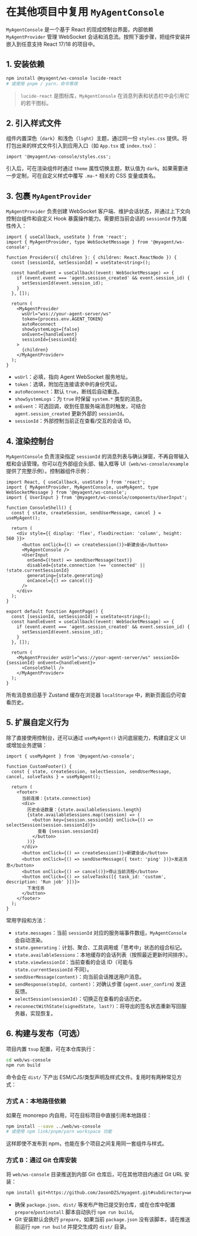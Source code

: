 # 在其他项目中复用 `MyAgentConsole`

`MyAgentConsole` 是一个基于 React 的现成控制台界面，内部依赖 `MyAgentProvider` 管理 WebSocket 会话和消息流。按照下面步骤，把组件安装并嵌入到任意支持 React 17/18 的项目中。

## 1. 安装依赖

```bash
npm install @myagent/ws-console lucide-react
# 或使用 pnpm / yarn，命令等效
```

> `lucide-react` 是图标库，`MyAgentConsole` 在消息列表和状态栏中会引用它的若干图标。

## 2. 引入样式文件

组件内置深色（`dark`）和浅色（`light`）主题，通过同一份 `styles.css` 提供。将打包出来的样式文件引入到应用入口（如 `App.tsx` 或 `index.tsx`）：

```tsx
import '@myagent/ws-console/styles.css';
```

引入后，可在渲染组件时通过 `theme` 属性切换主题，默认值为 `dark`。如果需要进一步定制，可在自定义样式中覆写 `.ma-*` 相关的 CSS 变量或类名。

## 3. 包裹 `MyAgentProvider`

`MyAgentProvider` 负责创建 WebSocket 客户端、维护会话状态，并通过上下文向控制台组件和自定义 Hook 暴露操作能力。需要把当前会话的 `sessionId` 作为属性传入：

```tsx
import { useCallback, useState } from 'react';
import { MyAgentProvider, type WebSocketMessage } from '@myagent/ws-console';

function Providers({ children }: { children: React.ReactNode }) {
  const [sessionId, setSessionId] = useState<string>();

  const handleEvent = useCallback((event: WebSocketMessage) => {
    if (event.event === 'agent.session_created' && event.session_id) {
      setSessionId(event.session_id);
    }
  }, []);

  return (
    <MyAgentProvider
      wsUrl="wss://your-agent-server/ws"
      token={process.env.AGENT_TOKEN}
      autoReconnect
      showSystemLogs={false}
      onEvent={handleEvent}
      sessionId={sessionId}
    >
      {children}
    </MyAgentProvider>
  );
}
```

- `wsUrl`：必填，指向 Agent WebSocket 服务地址。
- `token`：选填，附加在连接请求中的身份凭证。
- `autoReconnect`：默认 `true`，断线后自动重连。
- `showSystemLogs`：为 `true` 时保留 `system.*` 类型的消息。
- `onEvent`：可选回调，收到任意服务端消息时触发，可结合 `agent.session_created` 更新外部的 `sessionId`。
- `sessionId`：外部控制当前正在查看/交互的会话 ID。

## 4. 渲染控制台

`MyAgentConsole` 负责渲染指定 `sessionId` 的消息列表与确认弹窗，不再自带输入框和会话管理。你可以在外部组合头部、输入框等 UI（`web/ws-console/example` 提供了完整示例）。控制器组件示例：

```tsx
import React, { useCallback, useState } from 'react';
import { MyAgentProvider, MyAgentConsole, useMyAgent, type WebSocketMessage } from '@myagent/ws-console';
import { UserInput } from '@myagent/ws-console/components/UserInput';

function ConsoleShell() {
  const { state, createSession, sendUserMessage, cancel } = useMyAgent();

  return (
    <div style={{ display: 'flex', flexDirection: 'column', height: 560 }}>
      <button onClick={() => createSession()}>新建会话</button>
      <MyAgentConsole />
      <UserInput
        onSend={(text) => sendUserMessage(text)}
        disabled={state.connection !== 'connected' || !state.currentSessionId}
        generating={state.generating}
        onCancel={() => cancel()}
      />
    </div>
  );
}

export default function AgentPage() {
  const [sessionId, setSessionId] = useState<string>();
  const handleEvent = useCallback((event: WebSocketMessage) => {
    if (event.event === 'agent.session_created' && event.session_id) {
      setSessionId(event.session_id);
    }
  }, []);

  return (
    <MyAgentProvider wsUrl="wss://your-agent-server/ws" sessionId={sessionId} onEvent={handleEvent}>
      <ConsoleShell />
    </MyAgentProvider>
  );
}
```

所有消息依旧基于 Zustand 缓存在浏览器 `localStorage` 中，刷新页面后仍可查看历史。

## 5. 扩展自定义行为

除了直接使用控制台，还可以通过 `useMyAgent()` 访问底层能力，构建自定义 UI 或增加业务逻辑：

```tsx
import { useMyAgent } from '@myagent/ws-console';

function CustomFooter() {
  const { state, createSession, selectSession, sendUserMessage, cancel, solveTasks } = useMyAgent();

  return (
    <footer>
      当前连接：{state.connection}
      <div>
        历史会话数量：{state.availableSessions.length}
        {state.availableSessions.map((session) => (
          <button key={session.sessionId} onClick={() => selectSession(session.sessionId)}>
            查看 {session.sessionId}
          </button>
        ))}
      </div>
      <button onClick={() => createSession()}>新建会话</button>
      <button onClick={() => sendUserMessage({ text: 'ping' })}>发送消息</button>
      <button onClick={() => cancel()}>停止当前流程</button>
      <button onClick={() => solveTasks([{ task_id: 'custom', description: 'Run job' }])}>
        下发任务
      </button>
    </footer>
  );
}
```

常用字段和方法：

- `state.messages`：当前 `sessionId` 对应的服务端事件数组，`MyAgentConsole` 会自动渲染。
- `state.generating`：计划、聚合、工具调用或「思考中」状态的组合标记。
- `state.availableSessions`：本地缓存的会话列表（按照最近更新时间排序）。
- `state.viewSessionId`：当前查看的会话 ID（可能与 `state.currentSessionId` 不同）。
- `sendUserMessage(content)`：向当前会话推送用户消息。
- `sendResponse(stepId, content)`：对确认步骤 (`agent.user_confirm`) 发送反馈。
- `selectSession(sessionId)`：切换正在查看的会话历史。
- `reconnectWithState(signedState, last?)`：将导出的签名状态重新写回服务器，实现恢复。

## 6. 构建与发布（可选）

项目内置 `tsup` 配置，可在本仓库执行：

```bash
cd web/ws-console
npm run build
```

命令会在 `dist/` 下产出 ESM/CJS/类型声明及样式文件。复用时有两种常见方式：

### 方式 A：本地路径依赖

如果在 monorepo 内自用，可在目标项目中直接引用本地路径：

```bash
npm install --save ../web/ws-console
# 或使用 npm link/pnpm/yarn workspace 功能
```

这样即使不发布到 npm，也能在多个项目之间复用同一套组件与样式。

### 方式 B：通过 Git 仓库安装

将 `web/ws-console` 目录推送到内部 Git 仓库后，可在其他项目内通过 Git URL 安装：

```bash
npm install git+https://github.com/JasonDZS/myagent.git#subdirectory=web/ws-console
```

- 确保 `package.json`、`dist/` 等发布产物已提交到仓库，或在仓库中配置 `prepare`/`postinstall` 脚本自动执行 `npm run build`。
- Git 安装默认会执行 `prepare`，如果当前 `package.json` 没有该脚本，请在推送前运行 `npm run build` 并提交生成的 `dist/` 目录。
